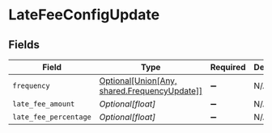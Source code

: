 # LateFeeConfigUpdate


## Fields

| Field                                                                                                   | Type                                                                                                    | Required                                                                                                | Description                                                                                             |
| ------------------------------------------------------------------------------------------------------- | ------------------------------------------------------------------------------------------------------- | ------------------------------------------------------------------------------------------------------- | ------------------------------------------------------------------------------------------------------- |
| `frequency`                                                                                             | [Optional[Union[Any, shared.FrequencyUpdate]]](undefined/models/shared/latefeeconfigupdatefrequency.md) | :heavy_minus_sign:                                                                                      | N/A                                                                                                     |
| `late_fee_amount`                                                                                       | *Optional[float]*                                                                                       | :heavy_minus_sign:                                                                                      | N/A                                                                                                     |
| `late_fee_percentage`                                                                                   | *Optional[float]*                                                                                       | :heavy_minus_sign:                                                                                      | N/A                                                                                                     |